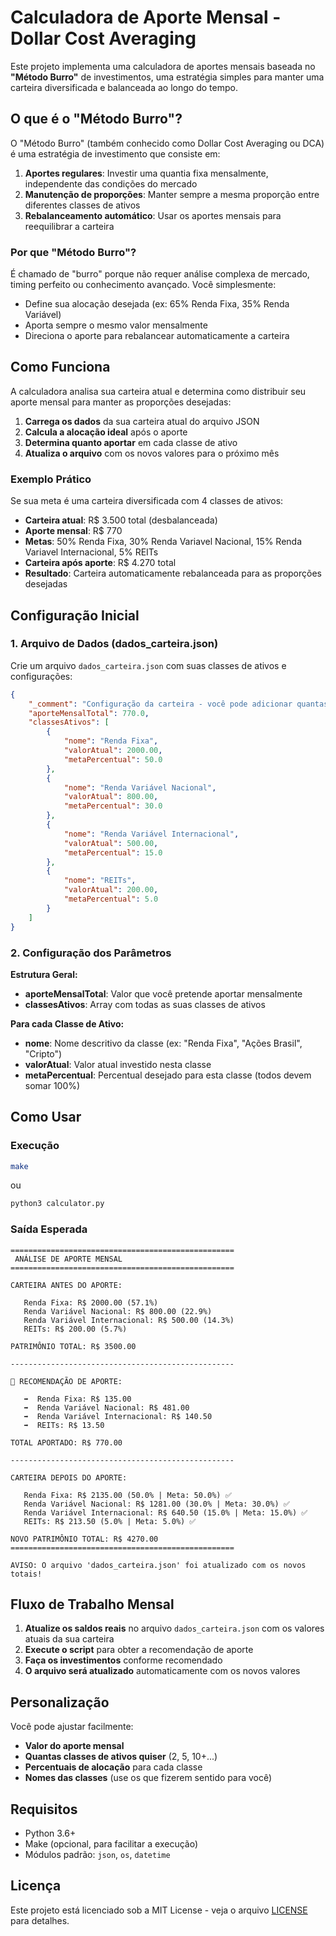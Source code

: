 # Calculadora de Aporte Mensal - Dollar Cost Averaging

Este projeto implementa uma calculadora de aportes mensais baseada no **"Método Burro"** de investimentos, uma estratégia simples para manter uma carteira diversificada e balanceada ao longo do tempo.

## O que é o "Método Burro"?

O "Método Burro" (também conhecido como Dollar Cost Averaging ou DCA) é uma estratégia de investimento que consiste em:

1. **Aportes regulares**: Investir uma quantia fixa mensalmente, independente das condições do mercado
2. **Manutenção de proporções**: Manter sempre a mesma proporção entre diferentes classes de ativos
3. **Rebalanceamento automático**: Usar os aportes mensais para reequilibrar a carteira

### Por que "Método Burro"?

É chamado de "burro" porque não requer análise complexa de mercado, timing perfeito ou conhecimento avançado. Você simplesmente:
- Define sua alocação desejada (ex: 65% Renda Fixa, 35% Renda Variável)
- Aporta sempre o mesmo valor mensalmente
- Direciona o aporte para rebalancear automaticamente a carteira

## Como Funciona

A calculadora analisa sua carteira atual e determina como distribuir seu aporte mensal para manter as proporções desejadas:

1. **Carrega os dados** da sua carteira atual do arquivo JSON
2. **Calcula a alocação ideal** após o aporte
3. **Determina quanto aportar** em cada classe de ativo
4. **Atualiza o arquivo** com os novos valores para o próximo mês

### Exemplo Prático

Se sua meta é uma carteira diversificada com 4 classes de ativos:
- **Carteira atual**: R$ 3.500 total (desbalanceada)
- **Aporte mensal**: R$ 770
- **Metas**: 50% Renda Fixa, 30% Renda Variavel Nacional, 15% Renda Variavel Internacional, 5% REITs
- **Carteira após aporte**: R$ 4.270 total
- **Resultado**: Carteira automaticamente rebalanceada para as proporções desejadas

## Configuração Inicial

### 1. Arquivo de Dados (dados_carteira.json)

Crie um arquivo `dados_carteira.json` com suas classes de ativos e configurações:

```json
{
    "_comment": "Configuração da carteira - você pode adicionar quantas classes de ativos quiser. Os percentuais devem somar 100%.",
    "aporteMensalTotal": 770.0,
    "classesAtivos": [
        {
            "nome": "Renda Fixa",
            "valorAtual": 2000.00,
            "metaPercentual": 50.0
        },
        {
            "nome": "Renda Variável Nacional",
            "valorAtual": 800.00,
            "metaPercentual": 30.0
        },
        {
            "nome": "Renda Variável Internacional",
            "valorAtual": 500.00,
            "metaPercentual": 15.0
        },
        {
            "nome": "REITs",
            "valorAtual": 200.00,
            "metaPercentual": 5.0
        }
    ]
}
```

### 2. Configuração dos Parâmetros

**Estrutura Geral:**
- **aporteMensalTotal**: Valor que você pretende aportar mensalmente
- **classesAtivos**: Array com todas as suas classes de ativos

**Para cada Classe de Ativo:**
- **nome**: Nome descritivo da classe (ex: "Renda Fixa", "Ações Brasil", "Cripto")
- **valorAtual**: Valor atual investido nesta classe
- **metaPercentual**: Percentual desejado para esta classe (todos devem somar 100%)



## Como Usar

### Execução

```bash
make
```
ou

```bash
python3 calculator.py
```

### Saída Esperada

```
==================================================
 ANÁLISE DE APORTE MENSAL
==================================================

CARTEIRA ANTES DO APORTE:

   Renda Fixa: R$ 2000.00 (57.1%)
   Renda Variável Nacional: R$ 800.00 (22.9%)
   Renda Variável Internacional: R$ 500.00 (14.3%)
   REITs: R$ 200.00 (5.7%)

PATRIMÔNIO TOTAL: R$ 3500.00

--------------------------------------------------

🎯 RECOMENDAÇÃO DE APORTE:

   ➡️  Renda Fixa: R$ 135.00
   ➡️  Renda Variável Nacional: R$ 481.00
   ➡️  Renda Variável Internacional: R$ 140.50
   ➡️  REITs: R$ 13.50

TOTAL APORTADO: R$ 770.00

--------------------------------------------------

CARTEIRA DEPOIS DO APORTE:

   Renda Fixa: R$ 2135.00 (50.0% | Meta: 50.0%) ✅
   Renda Variável Nacional: R$ 1281.00 (30.0% | Meta: 30.0%) ✅
   Renda Variável Internacional: R$ 640.50 (15.0% | Meta: 15.0%) ✅
   REITs: R$ 213.50 (5.0% | Meta: 5.0%) ✅

NOVO PATRIMÔNIO TOTAL: R$ 4270.00
==================================================

AVISO: O arquivo 'dados_carteira.json' foi atualizado com os novos totais!
```

## Fluxo de Trabalho Mensal

1. **Atualize os saldos reais** no arquivo `dados_carteira.json` com os valores atuais da sua carteira
2. **Execute o script** para obter a recomendação de aporte
3. **Faça os investimentos** conforme recomendado
4. **O arquivo será atualizado** automaticamente com os novos valores

## Personalização

Você pode ajustar facilmente:
- **Valor do aporte mensal**
- **Quantas classes de ativos quiser** (2, 5, 10+...)
- **Percentuais de alocação** para cada classe
- **Nomes das classes** (use os que fizerem sentido para você)


## Requisitos

- Python 3.6+
- Make (opcional, para facilitar a execução)
- Módulos padrão: `json`, `os`, `datetime`

## Licença

Este projeto está licenciado sob a MIT License - veja o arquivo [LICENSE](LICENSE) para detalhes.
